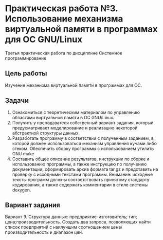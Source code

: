 # Практическая работа №3. Использование механизма виртуальной памяти в программах для ОС GNU/Linux
Третья практическая работа по дисциплине Системное программирование
## Цель работы
Изучение механизма виртуальной памяти в программах для ОС.
## Задачи
1. Ознакомиться с теоретическим материалом по управлению областями виртуальной памяти в ОС GNU/Linux.
2. Получить у преподавателя собственный вариант задания, который предусматривает моделирование и реализацию некоторой абстрактной структуры данных.
3. Разработать программу в соответствии с полученным заданием, в которой должен использоваться механизм управления кучами либо стеком. Обеспечить сборку программы с использованием утилиты GNU make
4. Составить общее описание результатов, инструкции по сборке и использованию программы, а также инструкцию по получению документации, сформировать архив формата tar.gz и представить на проверку с исходными текстами программы. Внимание: исходные тексты программ должны соответствовать принятому стандарту кодирования, а также содержать комментарии в стиле системы doxygen.
## Вариант задания
Вариант 9. Структура данных: предприятие-изготовитель; тип; цена;производительность. Создать два запроса, позволяющих найти список предприятий с наилучшим соотношением цена/производительность и диапазон цен.